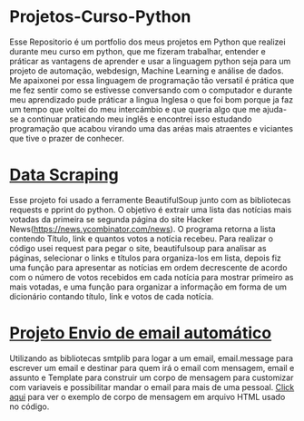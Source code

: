 # Projetos-Curso-Python
Esse Repositorio é um portfolio dos meus projetos em Python que realizei durante meu curso em python, que me fizeram trabalhar, entender e práticar as vantagens de aprender e usar a linguagem python seja para um projeto de automação, webdesign, Machine Learning e análise de dados. Me apaixonei por essa linguagem de programação tão versatil é prática que me fez sentir como se estivesse conversando com o computador e durante meu aprendizado pude práticar a lingua Inglesa o que foi bom porque ja faz um tempo que voltei do meu intercámbio e que queria algo que me ajuda-se a continuar praticando meu inglês e encontrei isso estudando programação que acabou virando uma das aréas mais atraentes e viciantes que tive o prazer de conhecer.

# [Data Scraping](https://github.com/Kaian07/Projetos-Curso-Python/blob/main/data_scraping.py) 

  Esse projeto foi usado a ferramente BeautifulSoup junto com as bibliotecas requests e pprint do python. O objetivo é extrair uma lista das notícias mais votadas da primeira se segunda página do site Hacker News(https://news.ycombinator.com/news).
  O programa retorna a lista contendo Título, link e quantos votos a notícia recebeu.
  Para realizar o código usei request para pegar o site, beautifulsoup para analisar as páginas, selecionar o links e títulos para organiza-los em lista, depois fiz uma função para apresentar as notícias em ordem decrescente de acordo com o número de votos recebidos em cada notícia para mostrar primeiro as mais votadas, e uma função para organizar a informação em forma de um dicionário contando título, link e votos de cada notícia.

# [Projeto Envio de email automático](https://github.com/Kaian07/Projetos-Curso-Python/blob/main/email_sender.py)

  Utilizando as bibliotecas smtplib para logar a um email, email.message para escrever um email e destinar para quem irá o email com mensagem, email e assunto e Template para construir um corpo de mensagem para customizar com variaveis e possibilitar mandar o email para mais de uma pessoal. [Click aqui](https://github.com/Kaian07/Projetos-Curso-Python/blob/main/index.html) para ver o exemplo de corpo de mensagem em arquivo HTML usado no código.
